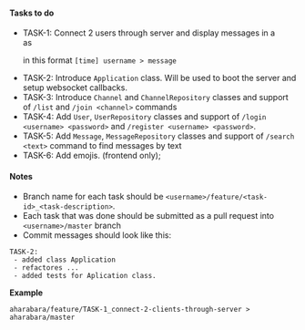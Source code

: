 #### Tasks to do

- TASK-1: Connect 2 users through server and display messages in a <section> as <p> in this format `[time] username > message`
- TASK-2: Introduce `Application` class. Will be used to boot the server and setup websocket callbacks.
- TASK-3: Introduce `Channel` and `ChannelRepository` classes and support of `/list` and `/join <channel>` commands 
- TASK-4: Add `User`, `UserRepository` classes and support of `/login <username> <password>` and `/register <username> <password>`. 
- TASK-5: Add `Message`, `MessageRepository` classes and support of `/search <text>` command to find messages by text
- TASK-6: Add emojis. (frontend only);


#### Notes
- Branch name for each task should be `<username>/feature/<task-id>_<task-description>`.
- Each task that was done should be submitted as a pull request into `<username>/master` branch
- Commit messages should look like this:
```
TASK-2:
 - added class Application
 - refactores ...
 - added tests for Aplication class.
 ```

**Example**
```
aharabara/feature/TASK-1_connect-2-clients-through-server > aharabara/master
```